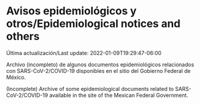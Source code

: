 # Avisos epidemiológicos y otros/Epidemiological notices and others

Última actualización/Last update: 2022-01-09T19:29:47-06:00

Archivo (incompleto) de algunos documentos epidemiológicos relacionados con SARS-CoV-2/COVID-19 disponibles en el sitio del Gobierno Federal de México.

(Incomplete) Archive of some epidemiological documents related to SARS-CoV-2/COVID-19 available in the site of the Mexican Federal Government.
